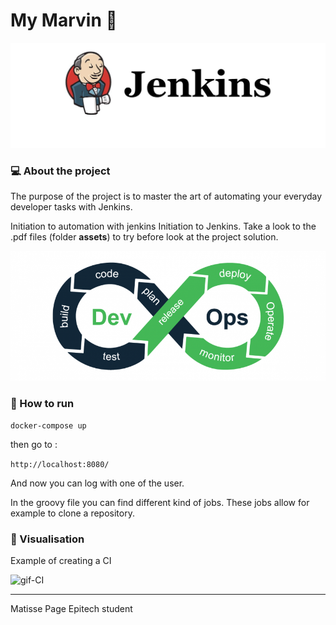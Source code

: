 # My Marvin 🧪

![logo-jenkins](./assets/Logo-Jenkins.jpg)

### 💻 About the project

The purpose of the project is to master the art of automating your everyday developer tasks with Jenkins.

Initiation to automation with jenkins Initiation to Jenkins. Take a look to the .pdf files (folder **assets**) to try before look at the project solution.

![schema-devops](./assets/schema-devops.png)


### 🔋 How to run

``` docker-compose up ```

then go to :

``` http://localhost:8080/ ```

And now you can log with one of the user.

In the groovy file you can find different kind of jobs. These jobs allow for example to clone a repository.


### 👀 Visualisation

Example of creating a CI

![gif-CI](./assets/exemple_ci.gif)


---

Matisse Page
Epitech student